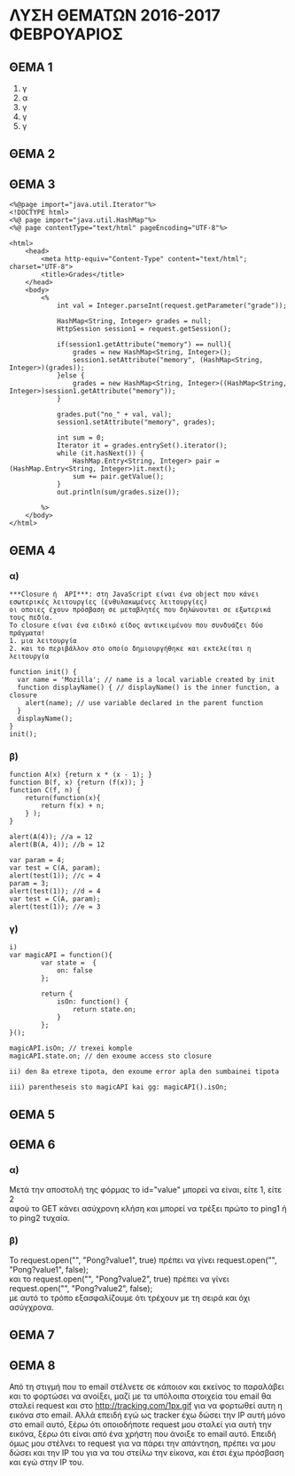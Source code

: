 # ΛΥΣΗ ΘΕΜΑΤΩΝ 2016-2017 ΦΕΒΡΟΥΑΡΙΟΣ

## ΘΕΜΑ 1

1) γ
2) α
3) γ
4) γ
5) γ

## ΘΕΜΑ 2

 
## ΘΕΜΑ 3

~~~~
<%@page import="java.util.Iterator"%>
<!DOCTYPE html>
<%@ page import="java.util.HashMap"%>
<%@ page contentType="text/html" pageEncoding="UTF-8"%>

<html>
    <head>
        <meta http-equiv="Content-Type" content="text/html"; charset="UTF-8">
        <title>Grades</title>
    </head>
    <body>
        <%
            int val = Integer.parseInt(request.getParameter("grade"));
            
            HashMap<String, Integer> grades = null;
            HttpSession session1 = request.getSession();
            
            if(session1.getAttribute("memory") == null){
                grades = new HashMap<String, Integer>();
                session1.setAttribute("memory", (HashMap<String, Integer>)(grades));
            }else {
                grades = new HashMap<String, Integer>((HashMap<String, Integer>)session1.getAttribute("memory"));
            }
            
            grades.put("no_" + val, val);
            session1.setAttribute("memory", grades);
            
            int sum = 0;
            Iterator it = grades.entrySet().iterator();
            while (it.hasNext()) {
                HashMap.Entry<String, Integer> pair = (HashMap.Entry<String, Integer>)it.next();
                sum += pair.getValue();
            }
            out.println(sum/grades.size());
            
        %>
    </body>
</html>
~~~~

## ΘΕΜΑ 4

### α)

~~~~
***Closure ή  API***: στη JavaScript είναι ένα object που κάνει εσωτερικές λειτουργίες (ένθυλακωμένες λειτουργίες)
οι οποιες έχουν πρόσβαση σε μεταβλητές που δηλώνονται σε εξωτερικά τους πεδία.
Το closure είναι ένα ειδικό είδος αντικειμένου που συνδυάζει δύο πράγματα! 
1. μια λειτουργία
2. και το περιβάλλον στο οποίο δημιουργήθηκε και εκτελείται η λειτουργία

function init() {
  var name = 'Mozilla'; // name is a local variable created by init
  function displayName() { // displayName() is the inner function, a closure
    alert(name); // use variable declared in the parent function    
  }
  displayName();    
}
init();
~~~~

### β)

~~~~
function A(x) {return x * (x - 1); }
function B(f, x) {return (f(x)); }
function C(f, n) {
    return(function(x){
        return f(x) + n;
    } );
}

alert(A(4)); //a = 12
alert(B(A, 4)); //b = 12

var param = 4;
var test = C(A, param);
alert(test(1)); //c = 4
param = 3;
alert(test(1)); //d = 4
var test = C(A, param);
alert(test(1)); //e = 3
~~~~

### γ)

~~~~
i)
var magicAPI = function(){
        var state =  {
            on: false
        };
        
        return {
            isOn: function() {
                return state.on;
            }
        };
}();

magicAPI.isOn; // trexei komple
magicAPI.state.on; // den exoume access sto closure

ii) den 8a etrexe tipota, den exoume error apla den sumbainei tipota

iii) parentheseis sto magicAPI kai gg: magicAPI().isOn;
~~~~

## ΘΕΜΑ 5


## ΘΕΜΑ 6

### α)
Μετά την αποστολή της φόρμας το id="value" μπορεί να είναι, είτε 1, είτε 2
   <br />αφού το GET κάνει ασύχρονη κλήση και μπορεί να τρέξει πρώτο το ping1 ή το ping2 τυχαία.

### β)
Το request.open("", "Pong?value1", true) πρέπει να γίνει request.open("", "Pong?value1", false);
   <br />και το request.open("", "Pong?value2", true) πρέπει να γίνει request.open("", "Pong?value2", false); 
   <br />με αυτό το τρόπο εξασφαλίζουμε ότι τρέχουν με τη σειρά και όχι ασύγχρονα.

## ΘΕΜΑ 7


## ΘΕΜΑ 8

Από τη στιγμή που το email στέλνετε σε κάποιον και εκείνος το παραλάβει και το φορτώσει να ανοίξει, μαζί με τα υπόλοιπα στοιχεία του email θα σταλεί request και στο http://tracking.com/1px.gif για να φορτωθεί αυτη η εικόνα στο email. Αλλά επειδή εγώ ως tracker έχω δώσει την IP αυτή μόνο στο email αυτό, ξέρω ότι οποιοδήποτε request μου σταλεί για αυτή την εικόνα, ξέρω ότι είναι από ένα χρήστη που άνοιξε το email αυτό.
Επειδή όμως μου στέλνει το request για να πάρει την απάντηση, πρέπει να μου δώσει και την IP του για να του στείλω την είκονα, και έτσι έχω πρόσβαση και εγώ στην IP του.
